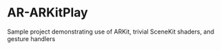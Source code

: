 # AR-ARKitPlay
Sample project demonstrating use of ARKit, trivial SceneKit shaders, and gesture handlers 
